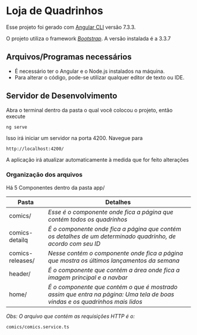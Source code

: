 # Loja de Quadrinhos

Esse projeto foi gerado com [Angular CLI](https://github.com/angular/angular-cli) versão 7.3.3.

O projeto utiliza o framework [_Bootstrap_](https://getbootstrap.com/docs/3.3/). A versão instalada é a 3.3.7

## Arquivos/Programas necessários

- É necessário ter o Angular e o Node.js instalados na máquina.
- Para alterar o código, pode-se utilizar qualquer editor de texto ou IDE.

## Servidor de Desenvolvimento

Abra o terminal dentro da pasta o qual você colocou o projeto, então execute
```
ng serve
```
Isso irá iniciar um servidor na porta 4200. Navegue para 
```
http://localhost:4200/
```
A aplicação irá atualizar automaticamente à medida que for feito alterações

### Organização dos arquivos

Há 5 Componentes dentro da pasta app/

| Pasta | Detalhes |
| ----- | -------- |
|comics/| _Esse é o componente onde fica a página que contém todos os quadrinhos_ |
|comics-detailq| _É o componente onde fica a página que contém os detalhes de um determinado quadrinho, de acordo com seu ID_ |
|comics-releases/| _Nesse contém o componente onde fica a página que mostra os últimos lançamentos da semana_ |
|header/| _É o componente que contém a área onde fica a imagem principal e a navbar_ |
|home/| _É o componente que contém o que é mostrado assim que entra na página: Uma tela de boas vindas e os quadrinhos mais lidos_ |

*Obs: O arquivo que contém as requisições HTTP é o:*
```
comics/comics.service.ts
```
